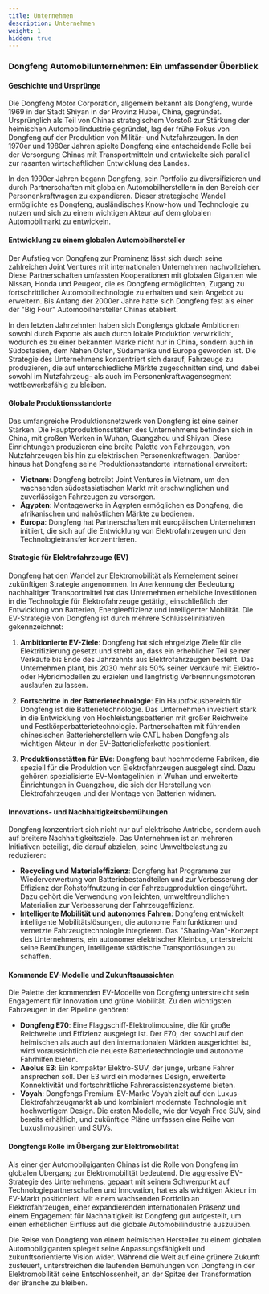 ```yaml
---
title: Unternehmen
description: Unternehmen
weight: 1
hidden: true
---
```


### Dongfeng Automobilunternehmen: Ein umfassender Überblick

#### **Geschichte und Ursprünge**

Die Dongfeng Motor Corporation, allgemein bekannt als Dongfeng, wurde 1969 in der Stadt Shiyan in der Provinz Hubei, China, gegründet. Ursprünglich als Teil von Chinas strategischem Vorstoß zur Stärkung der heimischen Automobilindustrie gegründet, lag der frühe Fokus von Dongfeng auf der Produktion von Militär- und Nutzfahrzeugen. In den 1970er und 1980er Jahren spielte Dongfeng eine entscheidende Rolle bei der Versorgung Chinas mit Transportmitteln und entwickelte sich parallel zur rasanten wirtschaftlichen Entwicklung des Landes.

In den 1990er Jahren begann Dongfeng, sein Portfolio zu diversifizieren und durch Partnerschaften mit globalen Automobilherstellern in den Bereich der Personenkraftwagen zu expandieren. Dieser strategische Wandel ermöglichte es Dongfeng, ausländisches Know-how und Technologie zu nutzen und sich zu einem wichtigen Akteur auf dem globalen Automobilmarkt zu entwickeln.

#### **Entwicklung zu einem globalen Automobilhersteller**

Der Aufstieg von Dongfeng zur Prominenz lässt sich durch seine zahlreichen Joint Ventures mit internationalen Unternehmen nachvollziehen. Diese Partnerschaften umfassten Kooperationen mit globalen Giganten wie Nissan, Honda und Peugeot, die es Dongfeng ermöglichten, Zugang zu fortschrittlicher Automobiltechnologie zu erhalten und sein Angebot zu erweitern. Bis Anfang der 2000er Jahre hatte sich Dongfeng fest als einer der "Big Four" Automobilhersteller Chinas etabliert.

In den letzten Jahrzehnten haben sich Dongfengs globale Ambitionen sowohl durch Exporte als auch durch lokale Produktion verwirklicht, wodurch es zu einer bekannten Marke nicht nur in China, sondern auch in Südostasien, dem Nahen Osten, Südamerika und Europa geworden ist. Die Strategie des Unternehmens konzentriert sich darauf, Fahrzeuge zu produzieren, die auf unterschiedliche Märkte zugeschnitten sind, und dabei sowohl im Nutzfahrzeug- als auch im Personenkraftwagensegment wettbewerbsfähig zu bleiben.

#### **Globale Produktionsstandorte**

Das umfangreiche Produktionsnetzwerk von Dongfeng ist eine seiner Stärken. Die Hauptproduktionsstätten des Unternehmens befinden sich in China, mit großen Werken in Wuhan, Guangzhou und Shiyan. Diese Einrichtungen produzieren eine breite Palette von Fahrzeugen, von Nutzfahrzeugen bis hin zu elektrischen Personenkraftwagen. Darüber hinaus hat Dongfeng seine Produktionsstandorte international erweitert:

- **Vietnam**: Dongfeng betreibt Joint Ventures in Vietnam, um den wachsenden südostasiatischen Markt mit erschwinglichen und zuverlässigen Fahrzeugen zu versorgen.
- **Ägypten**: Montagewerke in Ägypten ermöglichen es Dongfeng, die afrikanischen und nahöstlichen Märkte zu bedienen.
- **Europa**: Dongfeng hat Partnerschaften mit europäischen Unternehmen initiiert, die sich auf die Entwicklung von Elektrofahrzeugen und den Technologietransfer konzentrieren.

#### **Strategie für Elektrofahrzeuge (EV)**

Dongfeng hat den Wandel zur Elektromobilität als Kernelement seiner zukünftigen Strategie angenommen. In Anerkennung der Bedeutung nachhaltiger Transportmittel hat das Unternehmen erhebliche Investitionen in die Technologie für Elektrofahrzeuge getätigt, einschließlich der Entwicklung von Batterien, Energieeffizienz und intelligenter Mobilität. Die EV-Strategie von Dongfeng ist durch mehrere Schlüsselinitiativen gekennzeichnet:

1. **Ambitionierte EV-Ziele**: Dongfeng hat sich ehrgeizige Ziele für die Elektrifizierung gesetzt und strebt an, dass ein erheblicher Teil seiner Verkäufe bis Ende des Jahrzehnts aus Elektrofahrzeugen besteht. Das Unternehmen plant, bis 2030 mehr als 50% seiner Verkäufe mit Elektro- oder Hybridmodellen zu erzielen und langfristig Verbrennungsmotoren auslaufen zu lassen.

2. **Fortschritte in der Batterietechnologie**: Ein Hauptfokusbereich für Dongfeng ist die Batterietechnologie. Das Unternehmen investiert stark in die Entwicklung von Hochleistungsbatterien mit großer Reichweite und Festkörperbatterietechnologie. Partnerschaften mit führenden chinesischen Batterieherstellern wie CATL haben Dongfeng als wichtigen Akteur in der EV-Batterielieferkette positioniert.

3. **Produktionsstätten für EVs**: Dongfeng baut hochmoderne Fabriken, die speziell für die Produktion von Elektrofahrzeugen ausgelegt sind. Dazu gehören spezialisierte EV-Montagelinien in Wuhan und erweiterte Einrichtungen in Guangzhou, die sich der Herstellung von Elektrofahrzeugen und der Montage von Batterien widmen.

#### **Innovations- und Nachhaltigkeitsbemühungen**

Dongfeng konzentriert sich nicht nur auf elektrische Antriebe, sondern auch auf breitere Nachhaltigkeitsziele. Das Unternehmen ist an mehreren Initiativen beteiligt, die darauf abzielen, seine Umweltbelastung zu reduzieren:

- **Recycling und Materialeffizienz**: Dongfeng hat Programme zur Wiederverwertung von Batteriebestandteilen und zur Verbesserung der Effizienz der Rohstoffnutzung in der Fahrzeugproduktion eingeführt. Dazu gehört die Verwendung von leichten, umweltfreundlichen Materialien zur Verbesserung der Fahrzeugeffizienz.
- **Intelligente Mobilität und autonomes Fahren**: Dongfeng entwickelt intelligente Mobilitätslösungen, die autonome Fahrfunktionen und vernetzte Fahrzeugtechnologie integrieren. Das "Sharing-Van"-Konzept des Unternehmens, ein autonomer elektrischer Kleinbus, unterstreicht seine Bemühungen, intelligente städtische Transportlösungen zu schaffen.

#### **Kommende EV-Modelle und Zukunftsaussichten**

Die Palette der kommenden EV-Modelle von Dongfeng unterstreicht sein Engagement für Innovation und grüne Mobilität. Zu den wichtigsten Fahrzeugen in der Pipeline gehören:

- **Dongfeng E70**: Eine Flaggschiff-Elektrolimousine, die für große Reichweite und Effizienz ausgelegt ist. Der E70, der sowohl auf den heimischen als auch auf den internationalen Märkten ausgerichtet ist, wird voraussichtlich die neueste Batterietechnologie und autonome Fahrhilfen bieten.
- **Aeolus E3**: Ein kompakter Elektro-SUV, der junge, urbane Fahrer ansprechen soll. Der E3 wird ein modernes Design, erweiterte Konnektivität und fortschrittliche Fahrerassistenzsysteme bieten.
- **Voyah**: Dongfengs Premium-EV-Marke Voyah zielt auf den Luxus-Elektrofahrzeugmarkt ab und kombiniert modernste Technologie mit hochwertigem Design. Die ersten Modelle, wie der Voyah Free SUV, sind bereits erhältlich, und zukünftige Pläne umfassen eine Reihe von Luxuslimousinen und SUVs.

#### **Dongfengs Rolle im Übergang zur Elektromobilität**

Als einer der Automobilgiganten Chinas ist die Rolle von Dongfeng im globalen Übergang zur Elektromobilität bedeutend. Die aggressive EV-Strategie des Unternehmens, gepaart mit seinem Schwerpunkt auf Technologiepartnerschaften und Innovation, hat es als wichtigen Akteur im EV-Markt positioniert. Mit einem wachsenden Portfolio an Elektrofahrzeugen, einer expandierenden internationalen Präsenz und einem Engagement für Nachhaltigkeit ist Dongfeng gut aufgestellt, um einen erheblichen Einfluss auf die globale Automobilindustrie auszuüben.

Die Reise von Dongfeng von einem heimischen Hersteller zu einem globalen Automobilgiganten spiegelt seine Anpassungsfähigkeit und zukunftsorientierte Vision wider. Während die Welt auf eine grünere Zukunft zusteuert, unterstreichen die laufenden Bemühungen von Dongfeng in der Elektromobilität seine Entschlossenheit, an der Spitze der Transformation der Branche zu bleiben.
